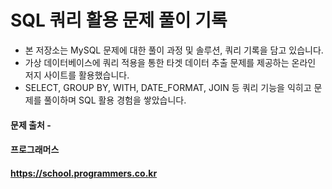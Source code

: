 

# SQL 쿼리 활용 문제 풀이 기록

* 본 저장소는 MySQL 문제에 대한 풀이 과정 및 솔루션, 쿼리 기록을 담고 있습니다.
* 가상 데이터베이스에 쿼리 적용을 통한 타겟 데이터 추출 문제를 제공하는 온라인 저지 사이트를 활용했습니다.
* SELECT, GROUP BY, WITH, DATE_FORMAT, JOIN 등 쿼리 기능을 익히고 문제를 풀이하며 SQL 활용 경험을 쌓았습니다.

#### 문제 출처 -
#### 프로그래머스
#### https://school.programmers.co.kr

